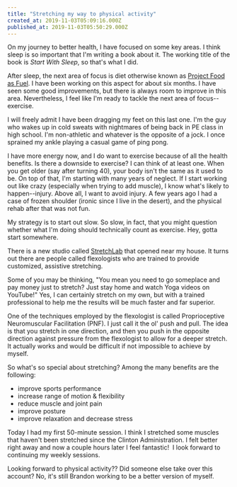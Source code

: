 ```yaml
---
title: "Stretching my way to physical activity"
created_at: 2019-11-03T05:09:16.000Z
published_at: 2019-11-03T05:50:29.000Z
---
```

On my journey to better health, I have focused on some key areas. I think sleep is so important that I'm writing a book about it. The working title of the book is _Start With Sleep_, so that's what I did. 

After sleep, the next area of focus is diet otherwise known as [Project Food as Fuel](https://200wordsaday.com/words/project-food-as-fuel-166515cd04215d04c0). I have been working on this aspect for about six months. I have seen some good improvements, but there is always room to improve in this area. Nevertheless, I feel like I'm ready to tackle the next area of focus--exercise.

I will freely admit I have been dragging my feet on this last one. I'm the guy who wakes up in cold sweats with nightmares of being back in PE class in high school. I'm non-athletic and whatever is the opposite of a jock. I once sprained my ankle playing a casual game of ping pong. 

I have more energy now, and I do want to exercise because of all the health benefits. Is there a downside to exercise? I can think of at least one. When you get older (say after turning 40), your body isn't the same as it used to be. On top of that, I'm starting with many years of neglect. If I start working out like crazy (especially when trying to add muscle), I know what's likely to happen--injury. Above all, I want to avoid injury. A few years ago I had a case of frozen shoulder (ironic since I live in the desert), and the physical rehab after that was not fun.

My strategy is to start out slow. So slow, in fact, that you might question whether what I'm doing should technically count as exercise. Hey, gotta start somewhere.

There is a new studio called [StretchLab](https://stretchlab.com/) that opened near my house. It turns out there are people called flexologists who are trained to provide customized, assistive stretching. 

Some of you may be thinking, "You mean you need to go someplace and pay money just to stretch? Just stay home and watch Yoga videos on YouTube!" Yes, I can certainly stretch on my own, but with a trained professional to help me the results will be much faster and far superior.

One of the techniques employed by the flexologist is called Proprioceptive Neuromuscular Facilitation (PNF). I just call it the ol' push and pull. The idea is that you stretch in one direction, and then you push in the opposite direction against pressure from the flexologist to allow for a deeper stretch. It actually works and would be difficult if not impossible to achieve by myself.

So what's so special about stretching? Among the many benefits are the following: 

*   improve sports performance
*   increase range of motion & flexibility
*   reduce muscle and joint pain
*   improve posture
*   improve relaxation and decrease stress

Today I had my first 50-minute session. I think I stretched some muscles that haven't been stretched since the Clinton Administration. I felt better right away and now a couple hours later I feel fantastic!  I look forward to continuing my weekly sessions.

Looking forward to physical activity?? Did someone else take over this account? No, it's still Brandon working to be a better version of myself.
